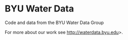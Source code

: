 # BYU Water Data
Code and data from the BYU Water Data Group

For more about our work see <http://waterdata.byu.edu>>.

